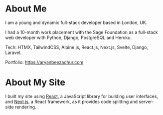 # About Me

I am a young and dynamic full-stack developer based in London, UK.

I had a 10-month work placement with the Sage Foundation as a full-stack web developer with Python, Django, PostgreSQL and Heroku.

Tech: HTMX, TailwindCSS, Alpine.js, React.js, Next.js, Svelte, Django, Laravel.

Portfolio: https://aryanbeezadhur.com

# About My Site

I built my site using [React](https://reactjs.org), a JavaScript library for building user interfaces, and [Next.js](https://nextjs.org), a React framework, as it provides code splitting and server-side rendering.
